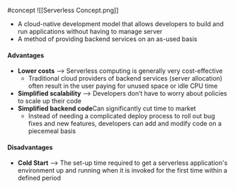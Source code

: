 #concept
![[Serverless Concept.png]]
- A cloud-native development model that allows developers to build and run applications without having to manage server
- A method of providing backend services on an as-used basis

#### Advantages
- **Lower costs** --> Serverless computing is generally very cost-effective
	- Traditional cloud providers of backend services (server allocation) often result in the user paying for unused space or idle CPU time
- **Simplified scalability** --> Developers don’t have to worry about policies to scale up their code
- **Simplified backend code**Can significantly cut time to market
	- Instead of needing a complicated deploy process to roll out bug fixes and new features, developers can add and modify code on a piecemeal basis

#### Disadvantages
- **Cold Start** --> The set-up time required to get a serverless application's environment up and running when it is invoked for the first time within a defined period

